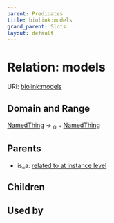 ```yaml
---
parent: Predicates
title: biolink:models
grand_parent: Slots
layout: default
---
```


# Relation: models




URI: [biolink:models](https://w3id.org/biolink/vocab/models)

## Domain and Range

[NamedThing](NamedThing.md) ->  <sub>0..\*</sub> [NamedThing](NamedThing.md)

## Parents

 *  is_a: [related to at instance level](related_to_at_instance_level.md)

## Children


## Used by

